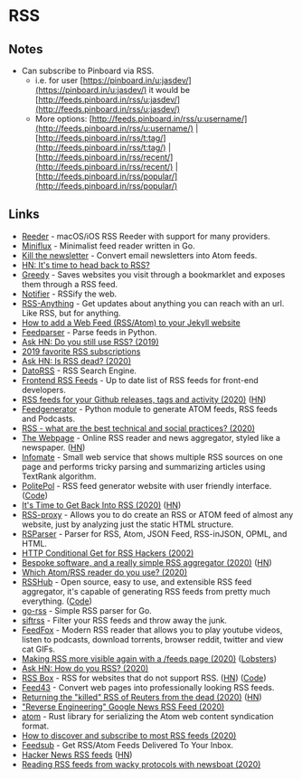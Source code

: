 # RSS

## Notes

* Can subscribe to Pinboard via RSS.
  * i.e. for user [https://pinboard.in/u:jasdev/](https://pinboard.in/u:jasdev/) it would be [http://feeds.pinboard.in/rss/u:jasdev/](http://feeds.pinboard.in/rss/u:jasdev/)
  * More options: [http://feeds.pinboard.in/rss/u:username/](http://feeds.pinboard.in/rss/u:username/) \| [http://feeds.pinboard.in/rss/t:tag/](http://feeds.pinboard.in/rss/t:tag/) \| [http://feeds.pinboard.in/rss/recent/](http://feeds.pinboard.in/rss/recent/) \| [http://feeds.pinboard.in/rss/popular/](http://feeds.pinboard.in/rss/popular/)

## Links

* [Reeder](http://reederapp.com/) - macOS/iOS RSS Reeder with support for many providers.
* [Miniflux](https://github.com/miniflux/miniflux) - Minimalist feed reader written in Go.
* [Kill the newsletter](https://www.kill-the-newsletter.com/) - Convert email newsletters into Atom feeds.
* [HN: It's time to head back to RSS?](https://news.ycombinator.com/item?id=16721690)
* [Greedy](https://github.com/rogierlommers/greedy) - Saves websites you visit through a bookmarklet and exposes them through a RSS feed.
* [Notifier](https://notifier.in/) - RSSify the web.
* [RSS-Anything](https://github.com/fabiospampinato/rssa) - Get updates about anything you can reach with an url. Like RSS, but for anything.
* [How to add a Web Feed \(RSS/Atom\) to your Jekyll website](https://gist.github.com/alexandru/ccabd60d52ad53027a7deb2ef01f5137)
* [Feedparser](https://github.com/kurtmckee/feedparser) - Parse feeds in Python.
* [Ask HN: Do you still use RSS? \(2019\)](https://news.ycombinator.com/item?id=21913598)
* [2019 favorite RSS subscriptions](https://danromero.org/2019-favorite-rss-subscriptions.html)
* [Ask HN: Is RSS dead? \(2020\)](https://news.ycombinator.com/item?id=22497184)
* [DatoRSS](http://www.datorss.com/) - RSS Search Engine.
* [Frontend RSS Feeds](https://github.com/impressivewebs/frontend-feeds) - Up to date list of RSS feeds for front-end developers.
* [RSS feeds for your Github releases, tags and activity \(2020\)](https://www.ronaldsvilcins.com/2020/03/26/rss-feeds-for-your-github-releases-tags-and-activity/) \([HN](https://news.ycombinator.com/item?id=22691965)\)
* [Feedgenerator](https://github.com/lkiesow/python-feedgen) - Python module to generate ATOM feeds, RSS feeds and Podcasts.
* [RSS - what are the best technical and social practices? \(2020\)](https://lobste.rs/s/f1xb2d/rss_what_are_best_technical_social)
* [The Webpage](https://lobste.rs/s/ureotv/webpage_serverside_rendered_lo_fi_rss) - Online RSS reader and news aggregator, styled like a newspaper. \([HN](https://news.ycombinator.com/item?id=22863536)\)
* [Infomate](https://github.com/vas3k/infomate.club) - Small web service that shows multiple RSS sources on one page and performs tricky parsing and summarizing articles using TextRank algorithm.
* [PolitePol](https://politepol.com/en/) - RSS feed generator website with user friendly interface. \([Code](https://github.com/taroved/pol)\)
* [It's Time to Get Back Into RSS \(2020\)](https://danielmiessler.com/blog/its-time-to-get-back-into-rss/) \([HN](https://news.ycombinator.com/item?id=23212812)\)
* [RSS-proxy](https://github.com/damoeb/rss-proxy) - Allows you to do create an RSS or ATOM feed of almost any website, just by analyzing just the static HTML structure.
* [RSParser](https://github.com/Ranchero-Software/RSParser) - Parser for RSS, Atom, JSON Feed, RSS-inJSON, OPML, and HTML.
* [HTTP Conditional Get for RSS Hackers \(2002\)](https://fishbowl.pastiche.org/2002/10/21/http_conditional_get_for_rss_hackers)
* [Bespoke software, and a really simple RSS aggregator \(2020\)](https://routley.io/posts/bespoke-software-rss-aggregator/) \([HN](https://news.ycombinator.com/item?id=23304512)\)
* [Which Atom/RSS reader do you use? \(2020\)](https://lobste.rs/s/hwhptd/which_atom_rss_reader_do_you_use)
* [RSSHub](https://rsshub.app/) - Open source, easy to use, and extensible RSS feed aggregator, it's capable of generating RSS feeds from pretty much everything. \([Code](https://github.com/DIYgod/RSSHub)\)
* [go-rss](https://github.com/ungerik/go-rss) - Simple RSS parser for Go.
* [siftrss](https://siftrss.com/) - Filter your RSS feeds and throw away the junk.
* [FeedFox](https://github.com/manikandanraji/feedfox) - Modern RSS reader that allows you to play youtube videos, listen to podcasts, download torrents, browser reddit, twitter and view cat GIFs.
* [Making RSS more visible again with a /feeds page \(2020\)](https://marcus.io/blog/making-rss-more-visible-again-with-slash-feeds) \([Lobsters](https://lobste.rs/s/3bktxr/making_rss_more_visible_again_with_feeds)\)
* [Ask HN: How do you RSS? \(2020\)](https://news.ycombinator.com/item?id=23577265)
* [RSS Box](https://rssbox.herokuapp.com/) - RSS for websites that do not support RSS. \([HN](https://news.ycombinator.com/item?id=23583629)\) \([Code](https://github.com/stefansundin/rssbox)\)
* [Feed43](https://feed43.com/) - Convert web pages into professionally looking RSS feeds.
* [Returning the "killed" RSS of Reuters from the dead \(2020\)](https://codarium.substack.com/p/returning-the-killed-rss-of-reuters) \([HN](https://news.ycombinator.com/item?id=23595164)\)
* ["Reverse Engineering" Google News RSS Feed \(2020\)](https://codarium.substack.com/p/reverse-engineering-google-news-rss)
* [atom](https://github.com/rust-syndication/atom) - Rust library for serializing the Atom web content syndication format.
* [How to discover and subscribe to most RSS feeds \(2020\)](https://toffelblog.xyz/tips/discover-rss/)
* [Feedsub](https://feedsub.com/) - Get RSS/Atom Feeds Delivered To Your Inbox.
* [Hacker News RSS feeds](https://edavis.github.io/hnrss/) \([HN](https://news.ycombinator.com/item?id=23778510)\)
* [Reading RSS feeds from wacky protocols with newsboat \(2020\)](https://brokenco.de/2020/07/07/newsboat-wacky-feeds.html)

